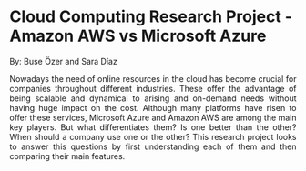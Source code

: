 # Cloud Computing Research Project - Amazon AWS vs Microsoft Azure
By: Buse Özer and Sara Díaz 

<div style="text-align: justify"> Nowadays the need of online resources in the cloud has become crucial for companies throughout different industries. These offer the advantage of being scalable and dynamical to arising and on-demand needs without having huge impact on the cost. Although many platforms have risen to offer these services, Microsoft Azure and Amazon AWS are among the main key players. But what differentiates them? Is one better than the other? When should a company use one or the other? This research project looks to answer this questions by first understanding each of them and then comparing their main features. </div>
